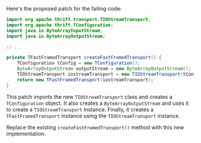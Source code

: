Here's the proposed patch for the failing code:

```java
import org.apache.thrift.transport.TIOStreamTransport;
import org.apache.thrift.TConfiguration;
import java.io.ByteArrayInputStream;
import java.io.ByteArrayOutputStream;

// ...

private TFastFramedTransport createFastFramedTransport() {
    TConfiguration tConfig = new TConfiguration();
    ByteArrayOutputStream outputStream = new ByteArrayOutputStream();
    TIOStreamTransport iostreamTransport = new TIOStreamTransport(tConfig, outputStream);
    return new TFastFramedTransport(iostreamTransport);
}
```

This patch imports the new `TIOStreamTransport` class and creates a `TConfiguration` object. It also creates a `ByteArrayOutputStream` and uses it to create a `TIOStreamTransport` instance. Finally, it creates a `TFastFramedTransport` instance using the `TIOStreamTransport` instance.

Replace the existing `createFastFramedTransport()` method with this new implementation.